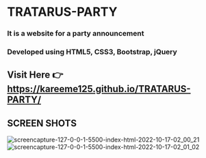 # TRATARUS-PARTY
### It is a website for a party announcement
### Developed using HTML5, CSS3, Bootstrap, jQuery 


## Visit Here 👉 https://kareeme125.github.io/TRATARUS-PARTY/ 

## SCREEN SHOTS
![screencapture-127-0-0-1-5500-index-html-2022-10-17-02_00_21](https://user-images.githubusercontent.com/61433385/196065659-6605ac55-d30e-4769-b788-735857103195.png)
![screencapture-127-0-0-1-5500-index-html-2022-10-17-02_01_02](https://user-images.githubusercontent.com/61433385/196065662-3827dab1-a07f-43a0-8e27-cec86c7b1d95.png)
